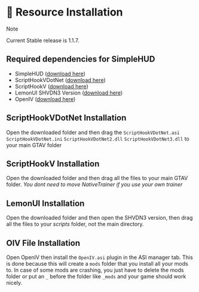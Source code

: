# 📃 Resource Installation

> [!NOTE]
> Current Stable release is 1.1.7.

## Required dependencies for SimpleHUD

* SimpleHUD ([download here](https://www.lcpdfr.com/downloads/gta5mods/scripts/39944-simplehud/?do=download&confirm=1&csrfKey=08de6971ec52e310a93e4f18b67cbd32))
* ScriptHookVDotNet ([download here](https://github.com/scripthookvdotnet/scripthookvdotnet/releases/download/v3.6.0/ScriptHookVDotNet.zip))
* ScriptHookV ([download here](http://dev-c.com/files/ScriptHookV_1.0.3095.0.zip))
* LemonUI SHVDN3 Version ([download here](https://github.com/LemonUIbyLemon/LemonUI/releases/download/v2.0/LemonUI.zip))
* OpenIV ([download here](https://openiv.com/WebIV/guest.php?get=1))

## ScriptHookVDotNet Installation

Open the downloaded folder and then drag the 
`ScriptHookVDotNet.asi` 
`ScriptHookVDotNet.ini`
`ScriptHookVDotNet2.dll`
`ScriptHookVDotNet3.dll`
to your main GTAV folder

## ScriptHookV Installation

Open the downloaded folder and then drag all the files to your main GTAV folder.
*You dont need to move NativeTrainer if you use your own trainer*

## LemonUI Installation

Open the downloaded folder and then open the SHVDN3 version, then drag all the files to your *scripts* folder, not the main directory.

## OIV File Installation

Open OpenIV then install the `OpenIV.asi` plugin in the ASI manager tab.
This is done because this will create a `mods` folder that you install all your mods to. In case of some mods are crashing, you just have to delete the mods folder or put an `_` before the folder like `_mods` and your game should work nicely.
